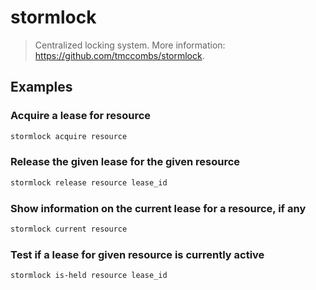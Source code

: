 # stormlock

> Centralized locking system. More information: <https://github.com/tmccombs/stormlock>.

## Examples

### Acquire a lease for resource

```bash
stormlock acquire resource
```

### Release the given lease for the given resource

```bash
stormlock release resource lease_id
```

### Show information on the current lease for a resource, if any

```bash
stormlock current resource
```

### Test if a lease for given resource is currently active

```bash
stormlock is-held resource lease_id
```
